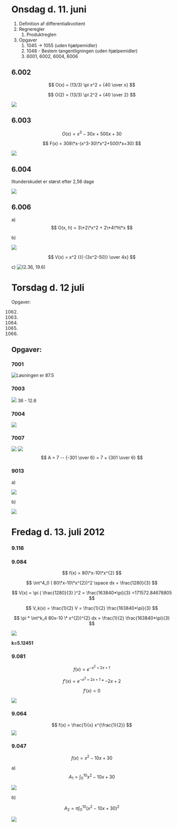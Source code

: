 # Onsdag d. 11. juni

1. Definition af differentialkvotient
2. Regneregler
	1. Produktreglen
3. Opgaver
	1. 1045 -> 1055 (uden hjælpemidler)
	2. 1048 - Bestem tangentligningen (uden hjælpemidler)
	3. 6001, 6002, 6004, 6006

## 6.002
$$ O(x) = (13/3) \pi x^2 + {40 \over x} $$

$$ O(2) = (13/3) \pi 2^2 + {40 \over 2} $$

![](6002-1.jpg)

## 6.003

$$ O(x) = x^3 - 30x + 500x + 30 $$

$$ F(x) = 308\*x-(x^3-30\*x^2+500\*x+30) $$

![](6003-1.jpg)

## 6.004

Iltunderskudet er størst efter 2,56 dage

![](6004-1.jpg)

## 6.006

a) $$ O(x, h) = 3\*2\*x^2 + 2\*4\*h\*x $$

b)

![](6006-1.jpg)

$$ V(x) = x^2 {({-(3x^2-50)} \over 4x} $$

c) 
![(2.36, 19.6)](6006-2.jpg)

# Torsdag d. 12 juli

Opgaver:

1062. 
1063. 
1064. 
1065. 
1067. 

## Opgaver:


### 7001
![Løsningen er 87.5](7001-1.jpg)
### 7003
![](7003-1.jpg)
36 - 12.6
### 7004
 ![](7004-1.jpg)
### 7007
 ![](7007-1.jpg)
 ![](7007-2.jpg)
$$ A = 7 -- {-301 \over 6} = 7 + {301 \over 6} $$
### 9013

a)

 ![](9013-1.jpg)


b)

 ![](9013-2.jpg)

# Fredag d. 13. juli 2012

### 9.116



### 9.084
$$ f(x) = 80\*x-10\*x^{2} $$

$$ \int^4_0 ( 80\*x-10\*x^{2})^2 \space dx  = \frac{1280}{3} $$

$$ V(x) = \pi ( \frac{1280}{3} )^2 = \frac{163840*\pi}{3} =171572.84678805 $$

$$ V_k(x) = \frac{1}{2} V = \frac{1}{2} \frac{163840*\pi}{3} $$

$$ \pi * \int^k_4 80x-10 \* x^{2})^{2} dx = \frac{1}{2} \frac{163840*\pi}{3} $$

![](9084-2.jpg)

**k=5.12451**

### 9.081

$$ f(x) = e^{-x^2+2x+1} $$

$$ f'(x) = e^{-x^2+2x+1} * -2x + 2 $$

$$ f'(x) = 0 $$

![](9081-1.jpg)

### 9.064

$$ f(x) = \frac{1}{x} x^{\frac{1}{2}} $$
![](9064-1.jpg)

### 9.047

$$ f(x) = x^2 -10x +30 $$

a)
$$ A_1 = \int^{10}_0 x^2-10x+30 $$

![](9047-1.jpg)

b)

$$ A_2 = \pi \int^{10}_0 (x^2-10x+30)^2  $$

![](9047-2.jpg)